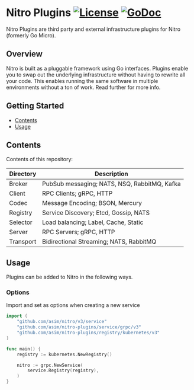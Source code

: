 # Nitro Plugins [![License](https://img.shields.io/:license-apache-blue.svg)](https://opensource.org/licenses/Apache-2.0) [![GoDoc](https://godoc.org/github.com/asim/nitro-plugins?status.svg)](https://godoc.org/github.com/asim/nitro-plugins)

Nitro Plugins are third party and external infrastructure plugins for Nitro (formerly Go Micro).

## Overview

Nitro is built as a pluggable framework using Go interfaces. Plugins enable you to swap out the underlying infrastructure without having 
to rewrite all your code. This enables running the same software in multiple environments without a ton of work. Read further for more info.

## Getting Started

* [Contents](#contents)
* [Usage](#usage)

## Contents

Contents of this repository:

| Directory | Description                                                     |
| --------- | ----------------------------------------------------------------|
| Broker    | PubSub messaging; NATS, NSQ, RabbitMQ, Kafka                    |
| Client    | RPC Clients; gRPC, HTTP                                         |
| Codec     | Message Encoding; BSON, Mercury                                 |
| Registry  | Service Discovery; Etcd, Gossip, NATS                           |
| Selector  | Load balancing; Label, Cache, Static                            |
| Server    | RPC Servers; gRPC, HTTP                                         |
| Transport | Bidirectional Streaming; NATS, RabbitMQ                         | 

## Usage

Plugins can be added to Nitro in the following ways.

### Options

Import and set as options when creating a new service

```go
import (
	"github.com/asim/nitro/v3/service"
	"github.com/asim/nitro-plugins/service/grpc/v3"
	"github.com/asim/nitro-plugins/registry/kubernetes/v3"
)

func main() {
	registry := kubernetes.NewRegistry()

	nitro := grpc.NewService(
		service.Registry(registry),
	)
}
```

